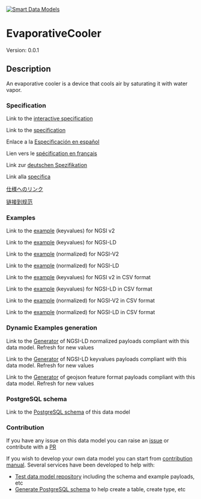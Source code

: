 [![Smart Data Models](https://smartdatamodels.org/wp-content/uploads/2022/01/SmartDataModels_logo.png "Logo")](https://smartdatamodels.org)
# EvaporativeCooler
Version: 0.0.1

## Description 

An evaporative cooler is a device that cools air by saturating it with water vapor.
### Specification

Link to the [interactive specification](https://swagger.lab.fiware.org/?url=https://smart-data-models.github.io/dataModel.S4BLDG/EvaporativeCooler/swagger.yaml)

Link to the [specification](https://github.com/smart-data-models/dataModel.S4BLDG/blob/master/EvaporativeCooler/doc/spec.md)

Enlace a la [Especificación en español](https://github.com/smart-data-models/dataModel.S4BLDG/blob/master/EvaporativeCooler/doc/spec_ES.md)

Lien vers le [spécification en français](https://github.com/smart-data-models/dataModel.S4BLDG/blob/master/EvaporativeCooler/doc/spec_FR.md)

Link zur [deutschen Spezifikation](https://github.com/smart-data-models/dataModel.S4BLDG/blob/master/EvaporativeCooler/doc/spec_DE.md)

Link alla [specifica](https://github.com/smart-data-models/dataModel.S4BLDG/blob/master/EvaporativeCooler/doc/spec_IT.md)

[仕様へのリンク](https://github.com/smart-data-models/dataModel.S4BLDG/blob/master/EvaporativeCooler/doc/spec_JA.md)

[链接到规范](https://github.com/smart-data-models/dataModel.S4BLDG/blob/master/EvaporativeCooler/doc/spec_ZH.md)
### Examples

Link to the [example](https://smart-data-models.github.io/dataModel.S4BLDG/EvaporativeCooler/examples/example.json) (keyvalues) for NGSI v2

Link to the [example](https://smart-data-models.github.io/dataModel.S4BLDG/EvaporativeCooler/examples/example.jsonld) (keyvalues) for NGSI-LD

Link to the [example](https://smart-data-models.github.io/dataModel.S4BLDG/EvaporativeCooler/examples/example-normalized.json) (normalized) for NGSI-V2

Link to the [example](https://smart-data-models.github.io/dataModel.S4BLDG/EvaporativeCooler/examples/example-normalized.jsonld) (normalized) for NGSI-LD

Link to the [example](https://smart-data-models.github.io/dataModel.S4BLDG/EvaporativeCooler/examples/example.json.csv) (keyvalues) for NGSI v2 in CSV format

Link to the [example](https://smart-data-models.github.io/dataModel.S4BLDG/EvaporativeCooler/examples/example.jsonld.csv) (keyvalues) for NGSI-LD in CSV format

Link to the [example](https://smart-data-models.github.io/dataModel.S4BLDG/EvaporativeCooler/examples/example-normalized.json.csv) (normalized) for NGSI-V2 in CSV format

Link to the [example](https://smart-data-models.github.io/dataModel.S4BLDG/EvaporativeCooler/examples/example-normalized.jsonld.csv) (normalized) for NGSI-LD in CSV format
### Dynamic Examples generation

Link to the [Generator](https://smartdatamodels.org/extra/ngsi-ld_generator.php?schemaUrl=https://raw.githubusercontent.com/smart-data-models/dataModel.S4BLDG/master/EvaporativeCooler/schema.json&email=info@smartdatamodels.org) of NGSI-LD normalized payloads compliant with this data model. Refresh for new values

Link to the [Generator](https://smartdatamodels.org/extra/ngsi-ld_generator_keyvalues.php?schemaUrl=https://raw.githubusercontent.com/smart-data-models/dataModel.S4BLDG/master/EvaporativeCooler/schema.json&email=info@smartdatamodels.org) of NGSI-LD keyvalues payloads compliant with this data model. Refresh for new values

Link to the [Generator](https://smartdatamodels.org/extra/geojson_features_generator.php?schemaUrl=https://raw.githubusercontent.com/smart-data-models/dataModel.S4BLDG/master/EvaporativeCooler/schema.json&email=info@smartdatamodels.org) of geojson feature format payloads compliant with this data model. Refresh for new values
### PostgreSQL schema

Link to the [PostgreSQL schema](https://smart-data-models.github.io/dataModel.S4BLDG/EvaporativeCooler/schema.sql) of this data model
### Contribution

 If you have any issue on this data model you can raise an [issue](https://github.com/smart-data-models/dataModel.S4BLDG/issues)  or contribute with a [PR](https://github.com/smart-data-models/dataModel.S4BLDG/pulls)

 If you wish to develop your own data model you can start from [contribution manual](https://bit.ly/contribution_manual). Several services have been developed to help with: 
 - [Test data model repository](https://smartdatamodels.org/index.php/data-models-contribution-api/) including the schema and example payloads, etc
 - [Generate PostgreSQL schema](https://smartdatamodels.org/index.php/sql-service/) to help create a table, create type, etc